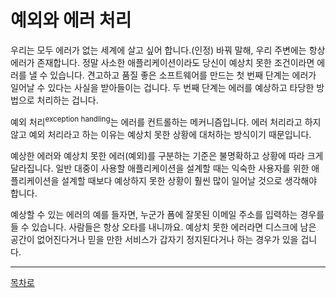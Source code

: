 # 예외와 에러 처리
우리는 모두 에러가 없는 세계에 살고 싶어 합니다.(인정) 바꿔 말해, 우리 주변에는 항상 에러가 존재합니다. 정말 사소한 애플리케이션이라도 당신이 예상치 못한 조건이라면 에러를 낼 수 있습니다. 견고하고 품질 좋은 소프트웨어를 만드는 첫 번째 단계는 에러가 일어날 수 있다는 사실을 받아들이는 겁니다. 두 번째 단계는 에러를 예상하고 타당한 방법으로 처리하는 겁니다.

예외 처리<sup>exception handling</sup>는 에러를 컨트롤하는 메커니즘입니다. 에러 처리라고 하지 않고 예외 처리라고 하는 이유는 예상치 못한 상황에 대처하는 방식이기 때문입니다.

예상한 에러와 예상치 못한 에러(예외)를 구분하는 기준은 불명확하고 상황에 따라 크게 달라집니다. 일반 대중이 사용할 애플리케이션을 설계할 때는 익숙한 사용자를 위한 애플리케이션을 설계할 때보다 예상하지 못한 상황이 훨씬 많이 일어날 것으로 생각해야 합니다.

예상할 수 있는 에러의 예를 들자면, 누군가 폼에 잘못된 이메일 주소를 입력하는 경우를 들 수 있습니다. 사람들은 항상 오타를 내니까요. 예상치 못한 에러라면 디스크에 남은 공간이 없어진다거나 믿을 만한 서비스가 갑자기 정지된다거나 하는 경우가 있을 겁니다.

***
[목차로](../progressCheck.md)